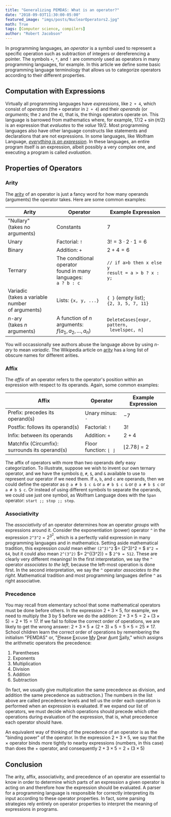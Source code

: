 ```yaml
---
title: "Generalizing PEMDAS: What is an operator?"
date: "2018-09-03T11:30:00-05:00"
featured_image: "imgs/posts/NuclearOperators2.jpg"
math: True
tags: [Computer science, compilers]
author: "Robert Jacobson"
---
```


In programming languages, an *operator* is a symbol used to represent a specific operation such as subtraction of integers or dereferencing a pointer. The symbols `+`, `*`, and `!` are commonly used as operators in many programming languages, for example. In this article we define some basic programming language terminology that allows us to categorize operators according to their different properties.

## Computation with Expressions

Virtually all programming languages have *expressions*, like `2 + 4`, which consist of *operators* (the `+` operator in `2 + 4`) and their *operands* (or *arguments*; the `2` and the `4`), that is, the things operators operate on.  This language is barrowed from mathematics where, for example, $17/2 + \sin(\pi/2)$ is an expression that *evaluates* to the *value* $19/2$. Most programming languages also have other language constructs like statements and declarations that are not expressions. In some languages, like Wolfram Language, [*everything is an expression*](https://reference.wolfram.com/language/tutorial/EverythingIsAnExpression.html). In these languages, an entire program itself is an expression, albeit possibly a very complex one, and executing a program is called *evaluation*.

## Properties of Operators

### Arity

The [arity](https://en.wikipedia.org/wiki/Arity) of an operator is just a fancy word for how many operands (arguments) the operator takes. Here are some common examples:

| Arity | Operator | Example Expression |
|-------|----------|--------------------|
| "Nullary"<br> (takes no arguments)| Constants | 7  |
| Unary  | Factorial: `!` | $3! = 3 \cdot 2 \cdot 1 = 6$ |
| Binary | Addition: `+` | $2 + 4 = 6$ |
| Ternary | The conditional operator <br>found in many languages: <br>`a ? b : c` | `// if a>b then x else y` <br>`result = a > b ? x : y; `|
| Variadic <br>(takes a variable number <br>of arguments) | Lists: `{x, y, ...}` | `{ }` (empty list); <br>`{2, 3, 5, 7, 11}` |
| $n$-ary <br>(takes $n$ arguments) | A function of $n$ arguments:<br> $f(a_1, a_2, \ldots, a_n)$ | `DeleteCases[expr, pattern,`<br>` levelspec, n]` |

You will occassionally see authors abuse the language above by using *n-ary* to mean *variadic*. The Wikipedia article on [arity](https://en.wikipedia.org/wiki/Arity) has a long list of obscure names for different arities.

### Affix

The *affix* of an operator refers to the operator's position within an expression with respect to its operands. Again, some common examples:

| Affix | Operator | Example Expression |
|-------|----------|--------------------|
| Prefix: precedes its operand(s) | Unary minus: `-` | $-7$ |
| Postfix: follows its operand(s) | Factorial: `!` | $3!$ |
| Infix: between its operands | Addition: `+` | $2 + 4$ |
| Matchfix (Circumfix): surrounds its operand(s) | Floor function: `⌊ ⌋` |  $\lfloor{2.78}\rfloor = 2$ |

The affix of operators with more than two operands defy easy categorization. To illustrate, suppose we wish to invent our own ternary operator, and we have the symbols `@`, `#`, `$`, and `&` available to use to represent our operator if we need them. If `a`, `b`, and `c` are operands, then we could define the operator as `@ a # b $ c &` or `a # b $ c &` or `@ a # b $ c` or `a # b $ c`. Or instead of using different symbols to separate the operands, we could use just one symbol, as Wolfram Language does with the `Span` operator: `start ;; stop ;; step`.

### Associativity

The *associativity* of an operator determines how an operator *groups* with expressions around it. Consider the exponentiation (power) operator `^` in the expression `2^3^2`$=2^{3^2}$, which is a perfectly valid expression in many programming languages and in mathematics. Setting aside mathematical tradition, this expression *could* mean either `(2^3)^2` $= (2^3)^2 = $ `8^2 = 64`, but it could also mean `2^(3^2)` $= 2^{(3^2)} = $ `2^9 = 512`. These are clearly very different meanings! In the first interpretation, we say the `^` operator *associates to the left*, because the left-most operation is done first. In the second interpretation, we say the `^` operator *associates to the right*. Mathematical tradition and most programming languages define `^` as right associative.

### Precedence

You may recall from elementary school that some mathematical operators must be done before others. In the expression  $2+3\times 5$, for example, we need to multiply the 3 by 5 before we do the addition: $2+3\times 5 = 2+(3\times 5) = 2+15 = 17$. If we fail to follow the correct order of operations, we are likely to get the wrong answer: $2+3\times 5 \neq (2 + 3) \times 5 = 5 \times 5 = 25 \neq 17$. School children learn the correct order of operations by remembering the initialism "PEMDAS" or, "<u>P</u>lease <u>E</u>xcuse <u>M</u>y <u>D</u>ear <u>A</u>unt <u>S</u>ally," which assigns the arithmetic operators the precedence:

1. Parentheses
2. Exponents
3. Multiplication
4. Division
5. Addition
6. Subtraction

(In fact, we usually give multiplication the same precedence as division, and addition the same precedence as subtraction.)  The numbers in the list above are called precedence levels and tell us the order each operation is performed when an expression is evaluated. If we expand our list of operators, we must decide which operations should precede which other operations during evaluation of the expression, that is, what precedence each operator should have.

An equivalent way of thinking of the precedence of an operator is as the "binding power" of the operator. In the expression $2+3\times 5$, we say that the $\times$ operator binds more tightly to nearby expressions (numbers, in this case) than does the $+$ operator, and consequently $2+3\times 5 = 2+(3\times 5)$

## Conclusion

The arity, affix, associativity, and precedence of an operator are essential to know in order to determine which parts of an expression a given operator is acting on and therefore how the expression should be evaluated. A parser for a programming language is responsible for correctly interpreting its input according to these operator properties. In fact, some parsing strategies rely entirely on operator properties to interpret the meaning of expressions in programs.
